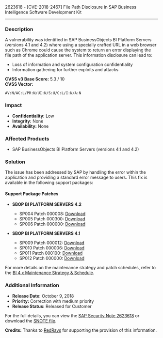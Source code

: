 2623618 - [CVE-2018-2467] File Path Disclosure in SAP Business Intelligence Software Development Kit

---

### **Description**
A vulnerability was identified in SAP BusinessObjects BI Platform Servers (versions 4.1 and 4.2) where using a specially crafted URL in a web browser such as Chrome could cause the system to return an error displaying the file path of the application server. This information disclosure can lead to:

- Loss of information and system configuration confidentiality
- Information gathering for further exploits and attacks

**CVSS v3 Base Score:** 5.3 / 10  
**CVSS Vector:**  
```
AV:N/AC:L/PR:N/UI:N/S:U/C:L/I:N/A:N
```

### **Impact**
- **Confidentiality:** Low
- **Integrity:** None
- **Availability:** None

### **Affected Products**
- SAP BusinessObjects BI Platform Servers (versions 4.1 and 4.2)

### **Solution**
The issue has been addressed by SAP by handling the error within the application and providing a standard error message to users. This fix is available in the following support packages:

#### **Support Package Patches**
- **SBOP BI PLATFORM SERVERS 4.2**
  - SP004 Patch 000008: [Download](https://me.sap.com/softwarecenter/template/products/_APP=00200682500000001943&_EVENT=DISPHIER&HEADER=Y&FUNCTIONBAR=N&EVENT=TREE&NE=NAVIGATE&ENR=73555000100200001041&V=MAINT)
  - SP005 Patch 000300: [Download](https://me.sap.com/softwarecenter/template/products/_APP=00200682500000001943&_EVENT=DISPHIER&HEADER=Y&FUNCTIONBAR=N&EVENT=TREE&NE=NAVIGATE&ENR=73555000100200001041&V=MAINT)
  - SP006 Patch 000000: [Download](https://me.sap.com/softwarecenter/template/products/_APP=00200682500000001943&_EVENT=DISPHIER&HEADER=Y&FUNCTIONBAR=N&EVENT=TREE&NE=NAVIGATE&ENR=73555000100200001041&V=MAINT)

- **SBOP BI PLATFORM SERVERS 4.1**
  - SP009 Patch 000012: [Download](https://me.sap.com/softwarecenter/template/products/_APP=00200682500000001943&_EVENT=DISPHIER&HEADER=Y&FUNCTIONBAR=N&EVENT=TREE&NE=NAVIGATE&ENR=67838200100200019009&V=MAINT)
  - SP010 Patch 000006: [Download](https://me.sap.com/softwarecenter/template/products/_APP=00200682500000001943&_EVENT=DISPHIER&HEADER=Y&FUNCTIONBAR=N&EVENT=TREE&NE=NAVIGATE&ENR=67838200100200019009&V=MAINT)
  - SP011 Patch 000100: [Download](https://me.sap.com/softwarecenter/template/products/_APP=00200682500000001943&_EVENT=DISPHIER&HEADER=Y&FUNCTIONBAR=N&EVENT=TREE&NE=NAVIGATE&ENR=67838200100200019009&V=MAINT)
  - SP012 Patch 000000: [Download](https://me.sap.com/softwarecenter/template/products/_APP=00200682500000001943&_EVENT=DISPHIER&HEADER=Y&FUNCTIONBAR=N&EVENT=TREE&NE=NAVIGATE&ENR=67838200100200019009&V=MAINT)

For more details on the maintenance strategy and patch schedules, refer to the [BI 4.x Maintenance Strategy & Schedule](https://me.sap.com/softwarecenter/template/products/_APP=00200682500000001943&_EVENT=DISPHIER&HEADER=Y&FUNCTIONBAR=N&EVENT=TREE&NE=NAVIGATE&ENR=73555000100200001041&V=MAINT).

### **Additional Information**
- **Release Date:** October 9, 2018
- **Priority:** Correction with medium priority
- **Release Status:** Released for Customer

For the full details, you can view the [SAP Security Note 2623618](https://me.sap.com/notes/0002623618) or download the [SNOTE file](https://notesdownloads.sap.com/note/0040000001962422018).

**Credits:** Thanks to [RedRays](https://redrays.io) for supporting the provision of this information.